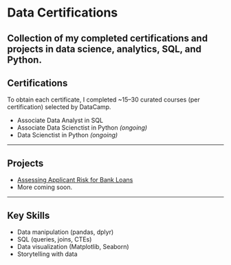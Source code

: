 # Data Certifications

Collection of my completed certifications and projects in data science, analytics, SQL, and Python.
---

## Certifications

To obtain each certificate, I completed ~15–30 curated courses (per certification) selected by DataCamp.

- Associate Data Analyst in SQL
- Associate Data Scienctist in Python *(ongoing)*
- Data Scienctist in Python *(ongoing)*

---

## Projects
- [Assessing Applicant Risk for Bank Loans](link-if-public)
- More coming soon.
---

## Key Skills
- Data manipulation (pandas, dplyr)
- SQL (queries, joins, CTEs)
- Data visualization (Matplotlib, Seaborn)
- Storytelling with data
